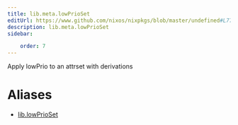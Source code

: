 ```yaml
---
title: lib.meta.lowPrioSet
editUrl: https://www.github.com/nixos/nixpkgs/blob/master/undefined#L77C16
description: lib.meta.lowPrioSet
sidebar:

    order: 7
---
```


Apply lowPrio to an attrset with derivations


# Aliases

- [lib.lowPrioSet](/nix-doc-comments/reference/lib/lib-lowprioset)


